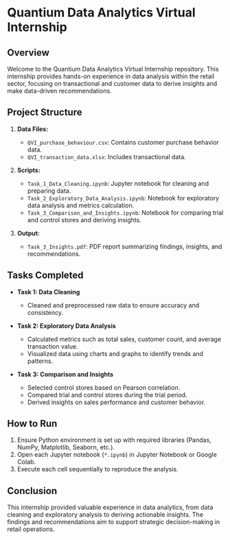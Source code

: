 # Quantium Data Analytics Virtual Internship

## Overview
Welcome to the Quantium Data Analytics Virtual Internship repository. This internship provides hands-on experience in data analysis within the retail sector, focusing on transactional and customer data to derive insights and make data-driven recommendations.

## Project Structure
1. **Data Files:**
   - `QVI_purchase_behaviour.csv`: Contains customer purchase behavior data.
   - `QVI_transaction_data.xlsx`: Includes transactional data.  
   
2. **Scripts:**
   - `Task_1_Data_Cleaning.ipynb`: Jupyter notebook for cleaning and preparing data.
   - `Task_2_Exploratory_Data_Analysis.ipynb`: Notebook for exploratory data analysis and metrics calculation.
   - `Task_3_Comparison_and_Insights.ipynb`: Notebook for comparing trial and control stores and deriving insights.

3. **Output:**
   - `Task_3_Insights.pdf`: PDF report summarizing findings, insights, and recommendations.

## Tasks Completed
- **Task 1: Data Cleaning**
  - Cleaned and preprocessed raw data to ensure accuracy and consistency.
  
- **Task 2: Exploratory Data Analysis**
  - Calculated metrics such as total sales, customer count, and average transaction value.
  - Visualized data using charts and graphs to identify trends and patterns.

- **Task 3: Comparison and Insights**
  - Selected control stores based on Pearson correlation.
  - Compared trial and control stores during the trial period.
  - Derived insights on sales performance and customer behavior.

## How to Run
1. Ensure Python environment is set up with required libraries (Pandas, NumPy, Matplotlib, Seaborn, etc.).
2. Open each Jupyter notebook (`*.ipynb`) in Jupyter Notebook or Google Colab.
3. Execute each cell sequentially to reproduce the analysis.

## Conclusion
This internship provided valuable experience in data analytics, from data cleaning and exploratory analysis to deriving actionable insights. The findings and recommendations aim to support strategic decision-making in retail operations.

